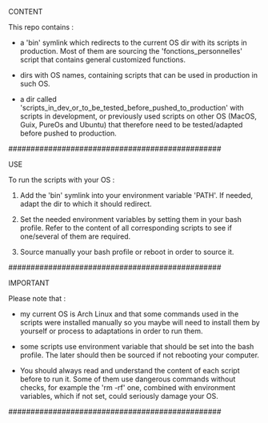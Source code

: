 CONTENT

This repo contains :

- a 'bin' symlink which redirects to the current OS dir with its scripts in production. Most of them are sourcing the 'fonctions_personnelles' script that contains general customized functions. 

- dirs with OS names, containing scripts that can be used in production in such OS.

- a dir called 'scripts_in_dev_or_to_be_tested_before_pushed_to_production' with scripts in development, or previously used scripts on other OS (MacOS, Guix, PureOs and Ubuntu) that therefore need to be tested/adapted before pushed to production.

################################################

USE

To run the scripts with your OS :

1. Add the 'bin' symlink into your environment variable 'PATH'. If needed, adapt the dir to which it should redirect.

2. Set the needed environment variables by setting them in your bash profile. Refer to the content of all corresponding scripts to see if one/several of them are required.

3. Source manually your bash profile or reboot in order to source it.

################################################

IMPORTANT

Please note that :

- my current OS is Arch Linux and that some commands used in the scripts were installed manually so you maybe will need to install them by yourself or process to adaptations in order to run them.

- some scripts use environment variable that should be set into the bash profile. The later should then be sourced if not rebooting your computer.

- You should always read and understand the content of each script before to run it. Some of them use dangerous commands without checks, for example the 'rm -rf' one, combined with environment variables, which if not set, could seriously damage your OS.

################################################
